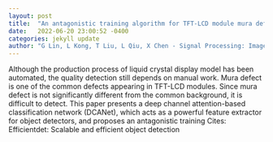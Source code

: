 ```yaml
---
layout: post
title:  "An antagonistic training algorithm for TFT-LCD module mura defect detection"
date:   2022-06-20 23:00:52 -0400
categories: jekyll update
author: "G Lin, L Kong, T Liu, L Qiu, X Chen - Signal Processing: Image Communication, 2022"
---
```

Although the production process of liquid crystal display model has been automated, the quality detection still depends on manual work. Mura defect is one of the common defects appearing in TFT-LCD modules. Since mura defect is not significantly different from the common background, it is difficult to detect. This paper presents a deep channel attention-based classification network (DCANet), which acts as a powerful feature extractor for object detectors, and proposes an antagonistic training  Cites: Efficientdet: Scalable and efficient object detection